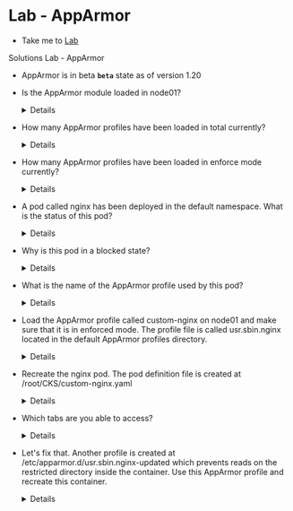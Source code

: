 # Lab - AppArmor

  - Take me to [Lab](https://kodekloud.com/topic/lab-apparmor-2/)

Solutions Lab - AppArmor

- AppArmor is in beta **`beta`** state as of version 1.20

- Is the AppArmor module loaded in node01?
  <details>
  ```
  Run
  $ ssh node01
  $ aa-status
  ```
  </details>

- How many AppArmor profiles have been loaded in total currently?
  <details>
    ```
    Run
    $ ssh node01
    $ aa-status
    
    52
    ```
  </details>

- How many AppArmor profiles have been loaded in enforce mode currently?
  <details>
    ```
    Run
    $ ssh node01
    $ aa-status

    15
    ```
  </details>

- A pod called nginx has been deployed in the default namespace.
What is the status of this pod?
  <details>
    ```
    Run
    Exit from node01 using
    $ exit
    Then get the pods using and examine the status
    $ kubectl get pods
    Blocked
    ```
  </details>

- Why is this pod in a blocked state?
  <details>
    ```
    Inspect the error message for this pod by running
    $ kubectl describe pod nginx
    AppArmor profile not loaded
    ```
  </details>

- What is the name of the AppArmor profile used by this pod?
  <details>
    ```
    Inspect the failure message for this pod by running
    $ kubectl describe pod nginx
    Custom nginx
    ```
  </details>

- Load the AppArmor profile called custom-nginx on node01 and make sure that it is in enforced mode.
The profile file is called usr.sbin.nginx located in the default AppArmor profiles directory.
  <details>
  ```
  $ ssh node01
  $ apparmor_parser -q /etc/apparmor.d/usr.sbin.nginx
  Custom nginx
  ```
  </details>

- Recreate the nginx pod. The pod definition file is created at /root/CKS/custom-nginx.yaml
  <details>
  ```
  $ exit
  $ kubectl apply -f /root/CKS/custom-nginx.yaml
  ```
  </details>

- Which tabs are you able to access?
  <details>
  ```
  Public and restricted site
  ```
  </details>

- Let's fix that. Another profile is created at /etc/apparmor.d/usr.sbin.nginx-updated which prevents reads on the restricted directory inside the container.
Use this AppArmor profile and recreate this container.
  <details>
  ```
  make sure restricted-nginx is loaded by running
  $ ssh node01
  $ aa-status
  Run it using
  $ apparmor_parser -q /etc/apparmor.d/usr.sbin.nginx-updated
  Validate that it is running using
  $ aa-status
  Update the pod YAML file's annotation with the restricted-nginx apparmor profile and then recreate the pod.
  ```
  </details>
